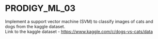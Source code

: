 # PRODIGY_ML_03
Implement a support vector machine (SVM) to classify images of cats and dogs from the kaggle dataset.
<br>Link to the kaggle dataset - https://www.kaggle.com/c/dogs-vs-cats/data
